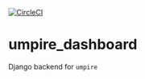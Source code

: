 [![CircleCI](https://circleci.com/gh/gietema/umpire_dashboard.svg?style=svg)](https://circleci.com/gh/gietema/umpire_dashboard)

# umpire_dashboard

Django backend for `umpire`